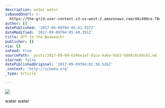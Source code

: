```yaml
---
description: water water
isBasedOnUrl: >-
  https://the-grid-user-content.s3-us-west-2.amazonaws.com/48c490ce-7848-471e-8f25-b9975019904b.jpg
author: []
datePublished: '2017-09-09T04:05:41.937Z'
dateModified: '2017-09-09T04:05:40.391Z'
title: Off to the Beaaaach!
publisher: {}
via: {}
inFeed: true
sourcePath: _posts/2017-09-09-634be1af-81ca-4a6a-9a53-8884c6c69c61.md
starred: false
datePublishedOriginal: '2017-09-09T04:01:36.526Z'
_context: 'http://schema.org'
_type: Article

---
```

![](https://the-grid-user-content.s3-us-west-2.amazonaws.com/48c490ce-7848-471e-8f25-b9975019904b.jpg)

water water
